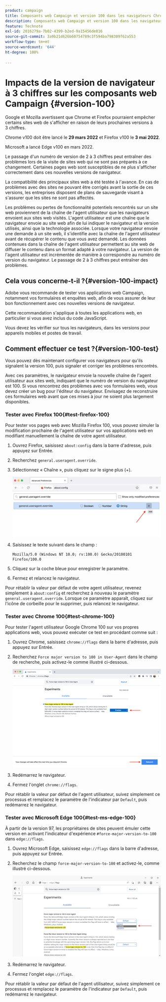 ```yaml
---
product: campaign
title: Composants web Campaign et version 100 dans les navigateurs Chrome, Firefox et Edge
description: Composants web Campaign et version 100 dans les navigateurs Chrome, Firefox et Edge
feature: Technote
exl-id: 2016279a-7b02-4399-b2ed-9a15456de816
source-git-commit: 3a9b21d626b60754789c3f594ba798309f62a553
workflow-type: tm+mt
source-wordcount: '644'
ht-degree: 100%

---
```


# Impacts de la version de navigateur à 3 chiffres sur les composants web Campaign {#version-100}

Google et Mozilla avertissent que Chrome et Firefox pourraient empêcher certains sites web de s&#39;afficher en raison de leurs prochaines versions à 3 chiffres.

Chrome v100 doit être lancé le **29 mars 2022** et Firefox v100 le **3 mai 2022**.

Microsoft a lancé Edge v100 en mars 2022.

Le passage d&#39;un numéro de version de 2 à 3 chiffres peut entraîner des problèmes lors de la visite de sites web qui ne sont pas préparés à ce changement. Certaines pages web sont susceptibles de ne plus s&#39;afficher correctement dans ces nouvelles versions de navigateur.

La compatibilité des principaux sites web a été testée à l&#39;avance. En cas de problèmes avec des sites ne pouvant être corrigés avant la sortie de ces versions, les entreprises disposent de plans de sauvegarde visant à s&#39;assurer que les sites ne sont pas affectés.

Les problèmes ou pertes de fonctionnalité potentiels rencontrés sur un site web proviennent de la chaîne de l&#39;agent utilisateur que les navigateurs envoient aux sites web visités. L&#39;agent utilisateur est une chaîne que le navigateur envoie au site web afin de lui indiquer le navigateur et la version utilisés, ainsi que la technologie associée. Lorsque votre navigateur envoie une demande à un site web, il s&#39;identifie avec la chaîne de l&#39;agent utilisateur avant de récupérer le contenu que vous avez demandé. Les données contenues dans la chaîne de l&#39;agent utilisateur permettent au site web de diffuser le contenu dans un format adapté à votre navigateur. La version de l&#39;agent utilisateur est incrémentée de manière à correspondre au numéro de version du navigateur. Le passage de 2 à 3 chiffres peut entraîner des problèmes.

## Cela vous concerne-t-il ?{#version-100-impact}

Adobe vous recommande de tester vos applications web Campaign, notamment vos formulaires et enquêtes web, afin de vous assurer de leur bon fonctionnement avec ces nouvelles versions de navigateur.

Cette recommandation s&#39;applique à toutes les applications web, en particulier si vous avez inclus du code JavaScript.

Vous devez les vérifier sur tous les navigateurs, dans les versions pour appareils mobiles et postes de travail.

## Comment effectuer ce test ?{#version-100-test}

Vous pouvez dès maintenant configurer vos navigateurs pour qu&#39;ils signalent la version 100, puis signaler et corriger les problèmes rencontrés.

Avec ces paramètres, le navigateur envoie la nouvelle chaîne de l&#39;agent utilisateur aux sites web, indiquant que le numéro de version du navigateur est 100. Si vous rencontrez des problèmes avec vos formulaires web, vous devez créer un bug pour l&#39;éditeur du navigateur. Envisagez de reconstruire ces formulaires web avant que ces mises à jour ne soient plus largement disponibles.

### Tester avec Firefox 100{#test-firefox-100}

Pour tester vos pages web avec Mozilla Firefox 100, vous pouvez simuler la modification prochaine de l&#39;agent utilisateur sur vos applications web en modifiant manuellement la chaîne de votre agent utilisateur.

1. Ouvrez Firefox, saisissez `about:config` dans la barre d&#39;adresse, puis appuyez sur Entrée.
1. Recherchez `general.useragent.override`.
1. Sélectionnez « Chaîne », puis cliquez sur le signe plus (+).

   ![](assets/force-user-agent-firefox.png)

1. Saisissez le texte suivant dans le champ :

   ```
   Mozilla/5.0 (Windows NT 10.0; rv:100.0) Gecko/20100101 Firefox/100.0
   ```

1. Cliquez sur la coche bleue pour enregistrer le paramètre.
1. Fermez et relancez le navigateur.

Pour rétablir la valeur par défaut de votre agent utilisateur, revenez simplement à `about:config` et recherchez à nouveau le paramètre `general.useragent.override`.  Lorsque ce paramètre apparaît, cliquez sur l&#39;icône de corbeille pour le supprimer, puis relancez le navigateur.

### Tester avec Chrome 100{#test-chrome-100}

Pour tester l&#39;agent utilisateur Google Chrome 100 sur vos propres applications web, vous pouvez exécuter ce test en procédant comme suit :

1. Ouvrez Chrome, saisissez `chrome://flags` dans la barre d&#39;adresse, puis appuyez sur Entrée.
1. Recherchez `Force major version to 100 in User-Agent` dans le champ de recherche, puis activez-le comme illustré ci-dessous.

   ![](assets/force-user-agent-chrome.png)

1. Redémarrez le navigateur.
1. Fermez l&#39;onglet `chrome://flags`.

Pour rétablir la valeur par défaut de l&#39;agent utilisateur, suivez simplement ce processus et remplacez le paramètre de l&#39;indicateur par `Default`, puis redémarrez le navigateur.


### Tester avec Microsoft Edge 100{#test-ms-edge-100}

À partir de la version 97, les propriétaires de sites peuvent émuler cette version en activant l&#39;indicateur d&#39;expérience `#force-major-version-to-100` dans `edge://flags`.

1. Ouvrez Microsoft Edge, saisissez `edge://flags` dans la barre d&#39;adresse, puis appuyez sur Entrée.
1. Recherchez le champ `force-major-version-to-100` et activez-le, comme illustré ci-dessous.

   ![](assets/force-user-agent-edge.png)

1. Redémarrez le navigateur.
1. Fermez l&#39;onglet `edge://flags`.

Pour rétablir la valeur par défaut de l&#39;agent utilisateur, suivez simplement ce processus et remplacez le paramètre de l&#39;indicateur par `Default`, puis redémarrez le navigateur.
